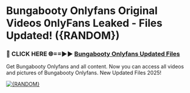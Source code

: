 # Bungabooty Onlyfans Original Videos 0nlyFans Leaked - Files Updated! ({RANDOM})

<h3>🔴 CLICK HERE 🌐==►► <a href="https://betterlinks.top/A2PfLJ" rel="nofollow">Bungabooty Onlyfans Updated Files</a></h3>

Get Bungabooty Onlyfans and all content. Now you can access all videos and pictures of Bungabooty Onlyfans. New Updated Files 2025!

[![{RANDOM}](https://i.imgur.com/ppqm5kG.gif)](https://betterlinks.top/A2PfLJ)